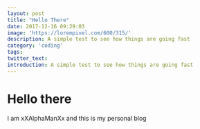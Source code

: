 ```yaml
---
layout: post
title: "Hello There"
date: 2017-12-16 09:29:03
image: 'https://lorempixel.com/600/315/'
description: A simple test to see how things are going fast
category: 'coding'
tags:
twitter_text:
introduction: A simple test to see how things are going fast
---
```


# Hello there

I am xXAlphaManXx and this is my personal blog